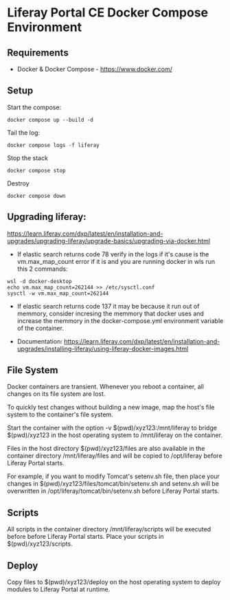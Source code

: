 # Liferay Portal CE Docker Compose Environment

## Requirements

* Docker & Docker Compose - https://www.docker.com/

## Setup

Start the compose:

```
docker compose up --build -d
```

Tail the log:

```
docker compose logs -f liferay
```

Stop the stack

```
docker compose stop
```

Destroy

```
docker compose down
```

## Upgrading liferay:

https://learn.liferay.com/dxp/latest/en/installation-and-upgrades/upgrading-liferay/upgrade-basics/upgrading-via-docker.html

* If elastic search returns code 78
verify in the logs if it's cause is the vm.max_map_count error
if it is and you are running docker in wls run this 2 commands:

```
wsl -d docker-desktop
echo vm.max_map_count=262144 >> /etc/sysctl.conf
sysctl -w vm.max_map_count=262144
```

* If elastic search returns code 137 it may be because it run out of memmory, consider incresing the memmory that docker uses 
and increase the memmory in the docker-compose.yml environment variable of the container.

* Documentation: https://learn.liferay.com/dxp/latest/en/installation-and-upgrades/installing-liferay/using-liferay-docker-images.html



##  File System            

Docker containers are transient. Whenever you reboot a container, all changes on its file system are lost.

To quickly test changes without building a new image, map the host's file system to the container's file system.

Start the container with the option -v \$(pwd)/xyz123:/mnt/liferay to bridge \$(pwd)/xyz123 in the host 
operating system to /mnt/liferay on the container.

Files in the host directory $(pwd)/xyz123/files are also available in the container directory /mnt/liferay/files 
and will be copied to /opt/liferay before Liferay Portal starts.

For example, if you want to modify Tomcat's setenv.sh file, then place your changes in $(pwd)/xyz123/files/tomcat/bin/setenv.sh 
and setenv.sh will be overwritten in /opt/liferay/tomcat/bin/setenv.sh before Liferay Portal starts.


##  Scripts           

All scripts in the container directory /mnt/liferay/scripts will be executed before before Liferay Portal starts. 
Place your scripts in $(pwd)/xyz123/scripts.


##  Deploy

Copy files to $(pwd)/xyz123/deploy on the host operating system to deploy modules to Liferay Portal at runtime.